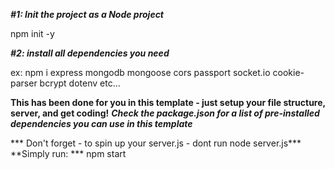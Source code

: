***#1: Init the project as a Node project***

npm init -y

***#2: install all dependencies you need***

ex: npm i express mongodb mongoose cors passport socket.io cookie-parser bcrypt dotenv etc...

****This has been done for you in this template - just setup your file structure, server, and get coding!****
***Check the package.json for a list of pre-installed dependencies you can use in this template***

*** Don't forget - to spin up your server.js - dont run node server.js***
**Simply run: ***
npm start